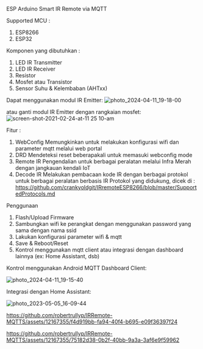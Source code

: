 ESP Arduino Smart IR Remote via MQTT

Supported MCU :
1. ESP8266
2. ESP32

Komponen yang dibutuhkan :
1. LED IR Transmitter
2. LED IR Receiver
3. Resistor
4. Mosfet atau Transistor
5. Sensor Suhu & Kelembaban (AHTxx)

Dapat menggunakan modul IR Emitter:
![photo_2024-04-11_19-18-00](https://github.com/robertrullyp/IRRemote-MQTTS/assets/12167355/f3449755-5e8f-4832-9187-043411cd3fff)

atau ganti modul IR Emitter dengan rangkaian mosfet:
![screen-shot-2021-02-24-at-11 25 10-am](https://github.com/robertrullyp/IRRemote-MQTTS/assets/12167355/53a4a614-9ecc-4f50-a1db-024f87e330f5)


Fitur :
1. WebConfig
Memungkinkan untuk melakukan konfigurasi wifi dan parameter mqtt melalui web portal
2. DRD
Mendeteksi reset beberapakali untuk memasuki webconfig mode
3. Remote IR
Pengendalian untuk berbagai peralatan melalui Infra Merah dengan jangkauan kendali IoT 
4. Decode IR
Melakukan pembacaan kode IR dengan berbagai protokol untuk berbagai peralatan berbasis IR
Protokol yang didukung, dicek di :
https://github.com/crankyoldgit/IRremoteESP8266/blob/master/SupportedProtocols.md

Penggunaan
1. Flash/Upload Firmware
2. Sambungkan wifi ke perangkat dengan menggunakan password yang sama dengan nama ssid
3. Lakukan konfigurasi parameter wifi & mqtt
4. Save & Reboot/Reset
5. Kontrol menggunakan mqtt client atau integrasi dengan dashboard lainnya (ex: Home Assistant, dsb)

Kontrol menggunakan Android MQTT Dashboard Client:

![photo_2024-04-11_19-15-40](https://github.com/robertrullyp/IRRemote-MQTTS/assets/12167355/c1a319ea-93e0-438a-b82d-86c7dd958124)

Integrasi dengan Home Assistant:

![photo_2023-05-05_16-09-44](https://github.com/robertrullyp/IRRemote-MQTTS/assets/12167355/ba63651d-536f-444e-b8f3-36488e225426)


https://github.com/robertrullyp/IRRemote-MQTTS/assets/12167355/f4d919bb-fa94-40f4-b695-e09f36397f24  



https://github.com/robertrullyp/IRRemote-MQTTS/assets/12167355/75182d38-0b2f-40bb-9a3a-3af6e9f59962

